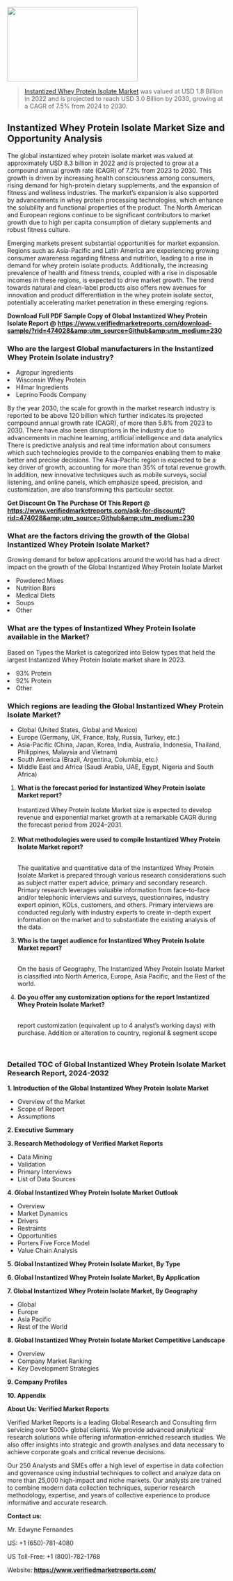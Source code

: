 <img src="https://ffe5etoiles.com/wp-content/uploads/2024/12/MST1-300x171.png" alt="" width="300" height="171" class="alignnone size-medium wp-image-20088" /><blockquote><p><p><a href="https://www.verifiedmarketreports.com/download-sample/?rid=474028&utm_source=Github&utm_medium=230" target="_blank">Instantized Whey Protein Isolate Market</a> was valued at USD 1.8 Billion in 2022 and is projected to reach USD 3.0 Billion by 2030, growing at a CAGR of 7.5% from 2024 to 2030.</p></blockquote><p><h2>Instantized Whey Protein Isolate Market Size and Opportunity Analysis</h2><p>The global instantized whey protein isolate market was valued at approximately USD 8.3 billion in 2022 and is projected to grow at a compound annual growth rate (CAGR) of 7.2% from 2023 to 2030. This growth is driven by increasing health consciousness among consumers, rising demand for high-protein dietary supplements, and the expansion of fitness and wellness industries. The market’s expansion is also supported by advancements in whey protein processing technologies, which enhance the solubility and functional properties of the product. The North American and European regions continue to be significant contributors to market growth due to high per capita consumption of dietary supplements and robust fitness culture. <p>Emerging markets present substantial opportunities for market expansion. Regions such as Asia-Pacific and Latin America are experiencing growing consumer awareness regarding fitness and nutrition, leading to a rise in demand for whey protein isolate products. Additionally, the increasing prevalence of health and fitness trends, coupled with a rise in disposable incomes in these regions, is expected to drive market growth. The trend towards natural and clean-label products also offers new avenues for innovation and product differentiation in the whey protein isolate sector, potentially accelerating market penetration in these emerging regions.</p></p><p class=""><strong>Download Full PDF Sample Copy of Global Instantized Whey Protein Isolate Report @ <a href="https://www.verifiedmarketreports.com/download-sample/?rid=474028&amp;utm_source=Github&amp;utm_medium=230" target="_blank">https://www.verifiedmarketreports.com/download-sample/?rid=474028&amp;utm_source=Github&amp;utm_medium=230</a></strong></p><h3 id="" class="">Who are the largest Global manufacturers in the Instantized Whey Protein Isolate industry?</h3><p><li>Agropur Ingredients</li><li> Wisconsin Whey Protein</li><li> Hilmar Ingredients</li><li> Leprino Foods Company</li></p><div class=""><div class="" dir="" data-message-author-role="" data-message-id="" data-message-model-slug=""><div class=""><div class=""><div class=""><div class="" dir="" data-message-author-role="" data-message-id="" data-message-model-slug=""><div class=""><div class=""><p>By the year 2030, the scale for growth in the market research industry is reported to be above 120 billion which further indicates its projected compound annual growth rate (CAGR), of more than 5.8% from 2023 to 2030. There have also been disruptions in the industry due to advancements in machine learning, artificial intelligence and data analytics There is predictive analysis and real time information about consumers which such technologies provide to the companies enabling them to make better and precise decisions. The Asia-Pacific region is expected to be a key driver of growth, accounting for more than 35% of total revenue growth. In addition, new innovative techniques such as mobile surveys, social listening, and online panels, which emphasize speed, precision, and customization, are also transforming this particular sector.</p><p><strong>Get Discount On The Purchase Of This Report @&nbsp; <a href="https://www.verifiedmarketreports.com/ask-for-discount/?rid=474028&amp;utm_source=Github&amp;utm_medium=230" target="_blank">https://www.verifiedmarketreports.com/ask-for-discount/?rid=474028&amp;utm_source=Github&amp;utm_medium=230</a></strong></p></div></div></div></div></div></div></div></div><h3 id="" class="">What are the factors driving the growth of the Global Instantized Whey Protein Isolate Market?</h3><p id="" class="">Growing demand for below applications around the world has had a direct impact on the growth of the Global Instantized Whey Protein Isolate Market</p><p id="" class=""><li>Powdered Mixes</li><li> Nutrition Bars</li><li> Medical Diets</li><li> Soups</li><li> Other</li></p><h3 id="" class="">What are the types of Instantized Whey Protein Isolate available in the Market?</h3><p id="" class="">Based on Types the Market is categorized into Below types that held the largest Instantized Whey Protein Isolate market share In 2023.</p><p id="" class=""><li>93% Protein</li><li> 92% Protein</li><li> Other</li></p><h3 id="" class="">Which regions are leading the Global Instantized Whey Protein Isolate Market?</h3><ul><li>Global (United States, Global and Mexico)</li><li>Europe (Germany, UK, France, Italy, Russia, Turkey, etc.)</li><li>Asia-Pacific (China, Japan, Korea, India, Australia, Indonesia, Thailand, Philippines, Malaysia and Vietnam)</li><li>South America (Brazil, Argentina, Columbia, etc.)</li><li>Middle East and Africa (Saudi Arabia, UAE, Egypt, Nigeria and South Africa)</li></ul><p><ol><li><strong>What is the forecast period for Instantized Whey Protein Isolate Market report?<br /></strong><br /><span data-sheets-root="1" data-sheets-value="{&quot;1&quot;:2,&quot;2&quot;:&quot;XXXX size is expected to develop revenue and exponential market growth at a remarkable CAGR during the forecast period from 2024&ndash;2030.&quot;}" data-sheets-userformat="{&quot;2&quot;:12674,&quot;4&quot;:{&quot;1&quot;:2,&quot;2&quot;:16776960},&quot;10&quot;:2,&quot;11&quot;:0,&quot;15&quot;:&quot;Arial&quot;,&quot;16&quot;:12}">Instantized Whey Protein Isolate Market size is expected to develop revenue and exponential market growth at a remarkable CAGR during the forecast period from 2024&ndash;2031.</span><br /><br /></li><li><strong>What methodologies were used to compile Instantized Whey Protein Isolate Market report?<br /><br /></strong><p>The qualitative and quantitative data of the&nbsp;Instantized Whey Protein Isolate Market is prepared through various research considerations such as subject matter expert advice, primary and secondary research. Primary research leverages valuable information from face-to-face and/or telephonic interviews and surveys, questionnaires, industry expert opinion, KOLs, customers, and others. Primary interviews are conducted regularly with industry experts to create in-depth expert information on the market and to substantiate the existing analysis of the data.&nbsp;</p></li><li><strong>Who is the target audience for Instantized Whey Protein Isolate Market report?<br /><br /></strong><p>On the basis of Geography, The&nbsp;Instantized Whey Protein Isolate Market is classified into North America, Europe, Asia Pacific, and the Rest of the world.</p></li><li><strong>Do you offer any customization options for the report Instantized Whey Protein Isolate Market?<br /><br /></strong><p>report customization (equivalent up to 4 analyst&rsquo;s working days) with purchase. Addition or alteration to country, regional &amp; segment scope</p><p>&nbsp;</p></li></ol></p><h3 id="" class="">Detailed TOC of Global Instantized Whey Protein Isolate Market Research Report, 2024-2032</h3><p id="" class=""><strong>1. Introduction of the Global Instantized Whey Protein Isolate Market</strong></p><ul><li>Overview of the Market</li><li>Scope of Report</li><li>Assumptions</li></ul><p id="" class=""><strong>2. Executive Summary</strong></p><p id="" class=""><strong>3. Research Methodology of&nbsp;Verified Market Reports</strong></p><ul><li>Data Mining</li><li>Validation</li><li>Primary Interviews</li><li>List of Data Sources</li></ul><p id="" class=""><strong>4. Global Instantized Whey Protein Isolate Market Outlook</strong></p><ul><li>Overview</li><li>Market Dynamics</li><li>Drivers</li><li>Restraints</li><li>Opportunities</li><li>Porters Five Force Model</li><li>Value Chain Analysis</li></ul><p id="" class=""><strong>5. Global Instantized Whey Protein Isolate Market, By&nbsp;Type</strong></p><p id="" class=""><strong>6. Global Instantized Whey Protein Isolate Market, By Application</strong></p><p id="" class=""><strong>7. Global Instantized Whey Protein Isolate Market, By Geography</strong></p><ul><li>Global</li><li>Europe</li><li>Asia Pacific</li><li>Rest of the World</li></ul><p id="" class=""><strong>8. Global Instantized Whey Protein Isolate Market Competitive Landscape</strong></p><ul><li>Overview</li><li>Company Market Ranking</li><li>Key Development Strategies</li></ul><p id="" class=""><strong>9. Company Profiles</strong></p><p id="" class=""><strong>10. Appendix</strong></p><p id="" class=""><strong>About Us: Verified Market Reports</strong></p><p id="" class="">Verified Market Reports is a leading Global Research and Consulting firm servicing over 5000+ global clients. We provide advanced analytical research solutions while offering information-enriched research studies. We also offer insights into strategic and growth analyses and data necessary to achieve corporate goals and critical revenue decisions.</p><p id="" class="">Our 250 Analysts and SMEs offer a high level of expertise in data collection and governance using industrial techniques to collect and analyze data on more than 25,000 high-impact and niche markets. Our analysts are trained to combine modern data collection techniques, superior research methodology, expertise, and years of collective experience to produce informative and accurate research.</p><p id="" class=""><strong>Contact us:</strong></p><p id="" class="">Mr. Edwyne Fernandes</p><p id="" class="">US: +1 (650)-781-4080</p><p id="" class="">US Toll-Free: +1 (800)-782-1768</p><p id="" class="">Website: <a target="" data-test-app-aware-link=""><strong>https://www.verifiedmarketreports.com/</strong></a></p>

